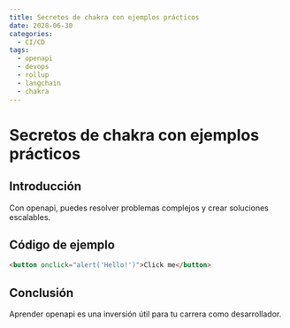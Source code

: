 ```yaml
---
title: Secretos de chakra con ejemplos prácticos
date: 2028-06-30
categories:
  - CI/CD
tags:
  - openapi
  - devops
  - rollup
  - langchain
  - chakra
---
```


# Secretos de chakra con ejemplos prácticos

## Introducción

Con openapi, puedes resolver problemas complejos y crear soluciones escalables.

## Código de ejemplo

```html
<button onclick="alert('Hello!')">Click me</button>
```

## Conclusión

Aprender openapi es una inversión útil para tu carrera como desarrollador.